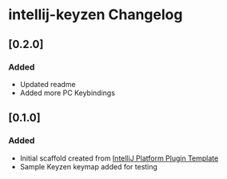 <!-- Keep a Changelog guide -> https://keepachangelog.com -->

# intellij-keyzen Changelog

                                    
## [0.2.0]
### Added
- Updated readme
- Added more PC Keybindings


## [0.1.0]
### Added
- Initial scaffold created from [IntelliJ Platform Plugin Template](https://github.com/JetBrains/intellij-platform-plugin-template)
- Sample Keyzen keymap added for testing              
